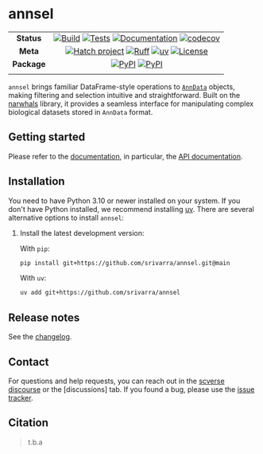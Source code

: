 # annsel

<div align="center">

|             |                                                                                                                                                           |
| :---------: | :-------------------------------------------------------------------------------------------------------------------------------------------------------: |
| **Status**  | [![Build][badge-build]][link-build] [![Tests][badge-test]][link-test] [![Documentation][badge-docs]][link-docs] [![codecov][badge-codecov]][link-codecov] |
|  **Meta**   |     [![Hatch project][badge-hatch]][link-hatch] [![Ruff][badge-ruff]][link-ruff] [![uv][badge-uv]][link-uv] [![License][badge-license]][link-license]     |
| **Package** |                                       [![PyPI][badge-pypi]][link-pypi] [![PyPI][badge-python-versions]][link-pypi]                                        |
|             |                                                                                                                                                           |

</div>

[badge-build]: https://github.com/srivarra/annsel/actions/workflows/build.yaml/badge.svg
[badge-test]: https://github.com/srivarra/annsel/actions/workflows/test.yaml/badge.svg
[badge-docs]: https://img.shields.io/readthedocs/annsel?logo=readthedocs
[badge-codecov]: https://codecov.io/gh/srivarra/annsel/graph/badge.svg?token=ST0ST1BTWU
[badge-ruff]: https://img.shields.io/endpoint?url=https://raw.githubusercontent.com/astral-sh/ruff/main/assets/badge/v2.json
[badge-uv]: https://img.shields.io/endpoint?url=https://raw.githubusercontent.com/astral-sh/uv/main/assets/badge/v0.json
[badge-license]: https://img.shields.io/badge/License-MIT-yellow.svg
[badge-hatch]: https://img.shields.io/badge/%F0%9F%A5%9A-Hatch-4051b5.svg
[badge-pypi]: https://img.shields.io/pypi/v/annsel.svg?logo=pypi&label=PyPI&logoColor=gold
[badge-python-versions]: https://img.shields.io/pypi/pyversions/annsel.svg?logo=python&label=Python&logoColor=gold

`annsel` brings familiar DataFrame-style operations to [`AnnData`](https://anndata.readthedocs.io/en/latest/) objects, making filtering and selection intuitive and straightforward. Built on the [narwhals][link-narwhals] library, it provides a seamless interface for manipulating complex biological datasets stored in `AnnData` format.

## Getting started

Please refer to the [documentation][link-docs],
in particular, the [API documentation][link-api].

## Installation

You need to have Python 3.10 or newer installed on your system. If you don't have
Python installed, we recommend installing [uv][link-uv].
There are several alternative options to install `annsel`:

1. Install the latest development version:

    With `pip`:

    ```zsh
    pip install git+https://github.com/srivarra/annsel.git@main
    ```

    With `uv`:

    ```zsh
    uv add git+https://github.com/srivarra/annsel
    ```

## Release notes

See the [changelog][changelog].

## Contact

For questions and help requests, you can reach out in the [scverse discourse][scverse-discourse] or the [discussions] tab.
If you found a bug, please use the [issue tracker][issue-tracker].

## Citation

> t.b.a

[scverse-discourse]: https://discourse.scverse.org/
[issue-tracker]: https://github.com/srivarra/annsel/issues
[changelog]: https://annsel.readthedocs.io/latest/changelog.html
[link-docs]: https://annsel.readthedocs.io
[link-api]: https://annsel.readthedocs.io/en/latest/api.html
[link-pypi]: https://pypi.org/project/annsel
[link-codecov]: https://codecov.io/gh/srivarra/annsel
[link-test]: https://github.com/srivarra/annsel/actions/workflows/test.yml
[link-build]: https://github.com/srivarra/annsel/actions/workflows/build.yaml
[link-ruff]: https://github.com/astral-sh/ruff
[link-uv]: https://github.com/astral-sh/uv
[link-license]: https://opensource.org/licenses/MIT
[link-hatch]: https://github.com/pypa/hatch
[link-narwhals]: https://github.com/narwhals-dev/narwhals
[link-disucssions]: https://github.com/srivarra/annsel/discussions
